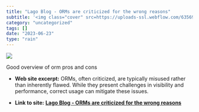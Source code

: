 ```yaml
---
title: "Lago Blog - ORMs are criticized for the wrong reasons"
subtitle: '<img class="cover" src=https://uploads-ssl.webflow.com/63569f390f3a7ad4c76d2bd6/64932a99928ec2e64d12...'
category: "uncategorized"
tags: []
date: "2023-06-23"
type: "rain"
---
```

<img class="cover" src=https://uploads-ssl.webflow.com/63569f390f3a7ad4c76d2bd6/64932a99928ec2e64d129d3a_image%20(11).png>

Good overview of orm pros and cons

* **Web site excerpt:** ORMs, often criticized, are typically misused rather than inherently flawed. While they present challenges in visibility and performance, correct usage can mitigate these issues.

* **Link to site:** **[Lago Blog - ORMs are criticized for the wrong reasons](https://www.getlago.com/blog/orms-are-criticized-for-the-wrong-reasons)**